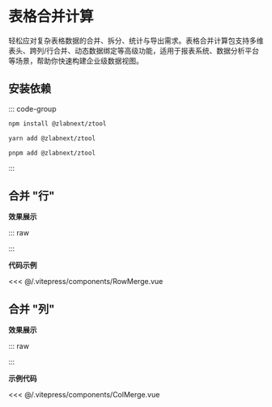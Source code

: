 # 表格合并计算

轻松应对复杂表格数据的合并、拆分、统计与导出需求。表格合并计算包支持多维表头、跨列/行合并、动态数据绑定等高级功能，适用于报表系统、数据分析平台等场景，帮助你快速构建企业级数据视图。

<script setup>
  import RowMerge from '@/.vitepress/components/RowMerge'
  import ColMerge from '@/.vitepress/components/ColMerge'
</script>

## 安装依赖

::: code-group

```bash [npm]
npm install @zlabnext/ztool
```

```bash [yarn]
yarn add @zlabnext/ztool
```

```bash [pnpm]
pnpm add @zlabnext/ztool
```

:::

## 合并 "行"

**效果展示**

::: raw

<RowMerge />

:::

**代码示例**

<<< @/.vitepress/components/RowMerge.vue

## 合并 "列"

**效果展示**

::: raw

<ColMerge />

:::

**示例代码**

<<< @/.vitepress/components/ColMerge.vue
